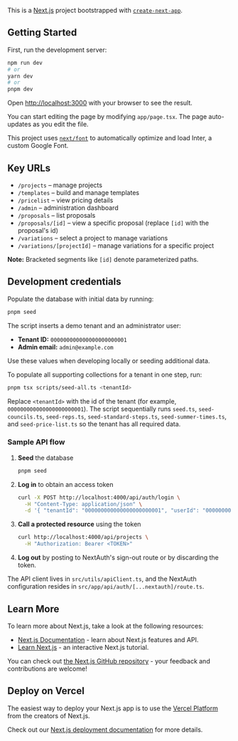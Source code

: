 This is a [Next.js](https://nextjs.org/) project bootstrapped with [`create-next-app`](https://github.com/vercel/next.js/tree/canary/packages/create-next-app).

## Getting Started

First, run the development server:

```bash
npm run dev
# or
yarn dev
# or
pnpm dev
```

Open [http://localhost:3000](http://localhost:3000) with your browser to see the result.

You can start editing the page by modifying `app/page.tsx`. The page auto-updates as you edit the file.

This project uses [`next/font`](https://nextjs.org/docs/basic-features/font-optimization) to automatically optimize and load Inter, a custom Google Font.

## Key URLs

- `/projects` – manage projects
- `/templates` – build and manage templates
- `/pricelist` – view pricing details
- `/admin` – administration dashboard
- `/proposals` – list proposals
- `/proposals/[id]` – view a specific proposal (replace `[id]` with the proposal's id)
- `/variations` – select a project to manage variations
- `/variations/[projectId]` – manage variations for a specific project

**Note:** Bracketed segments like `[id]` denote parameterized paths.

## Development credentials

Populate the database with initial data by running:

```bash
pnpm seed
```

The script inserts a demo tenant and an administrator user:

- **Tenant ID:** `000000000000000000000001`
- **Admin email:** `admin@example.com`

Use these values when developing locally or seeding additional data.

To populate all supporting collections for a tenant in one step, run:

```bash
pnpm tsx scripts/seed-all.ts <tenantId>
```

Replace `<tenantId>` with the id of the tenant (for example, `000000000000000000000001`).
The script sequentially runs `seed.ts`, `seed-councils.ts`, `seed-reps.ts`,
`seed-standard-steps.ts`, `seed-summer-times.ts`, and `seed-price-list.ts` so the
tenant has all required data.

### Sample API flow

1. **Seed** the database

   ```bash
   pnpm seed
   ```

2. **Log in** to obtain an access token

   ```bash
   curl -X POST http://localhost:4000/api/auth/login \
     -H "Content-Type: application/json" \
     -d '{ "tenantId": "000000000000000000000001", "userId": "000000000000000000000002" }'
   ```

3. **Call a protected resource** using the token

   ```bash
   curl http://localhost:4000/api/projects \
     -H "Authorization: Bearer <TOKEN>"
   ```

4. **Log out** by posting to NextAuth's sign-out route or by discarding the token.

The API client lives in `src/utils/apiClient.ts`, and the NextAuth configuration resides in `src/app/api/auth/[...nextauth]/route.ts`.

## Learn More

To learn more about Next.js, take a look at the following resources:

- [Next.js Documentation](https://nextjs.org/docs) - learn about Next.js features and API.
- [Learn Next.js](https://nextjs.org/learn) - an interactive Next.js tutorial.

You can check out [the Next.js GitHub repository](https://github.com/vercel/next.js/) - your feedback and contributions are welcome!

## Deploy on Vercel

The easiest way to deploy your Next.js app is to use the [Vercel Platform](https://vercel.com/new?utm_medium=default-template&filter=next.js&utm_source=create-next-app&utm_campaign=create-next-app-readme) from the creators of Next.js.

Check out our [Next.js deployment documentation](https://nextjs.org/docs/deployment) for more details.
